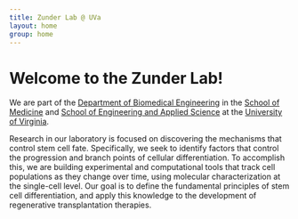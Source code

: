 ```yaml
---
title: Zunder Lab @ UVa
layout: home
group: home
---
```


# Welcome to the Zunder Lab!

We are part of the [Department of Biomedical Engineering](http://bme.virginia.edu/) in the [School of Medicine](http://www.medicine.virginia.edu/) and [School of Engineering and Applied Science](http://www.seas.virginia.edu/) at the [University of Virginia](http://www.virginia.edu/).

Research in our laboratory is focused on discovering the mechanisms that control stem cell fate. Specifically, we seek to identify factors that control the progression and branch points of cellular differentiation. To accomplish this, we are building experimental and computational tools that track cell populations as they change over time, using molecular characterization at the single-cell level. Our goal is to define the fundamental principles of stem cell differentiation, and apply this knowledge to the development of regenerative transplantation therapies.